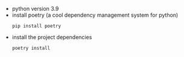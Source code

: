 
- python version 3.9
- install poetry (a cool dependency management system for python)
    ```
    pip install poetry
    ```
- install the project dependencies
    ```
    poetry install
    ```
